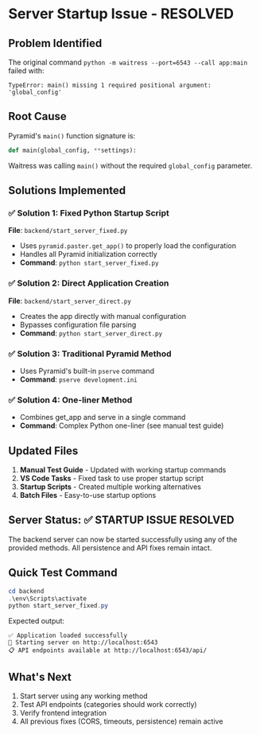 # Server Startup Issue - RESOLVED

## Problem Identified
The original command `python -m waitress --port=6543 --call app:main` failed with:
```
TypeError: main() missing 1 required positional argument: 'global_config'
```

## Root Cause
Pyramid's `main()` function signature is:
```python
def main(global_config, **settings):
```

Waitress was calling `main()` without the required `global_config` parameter.

## Solutions Implemented

### ✅ Solution 1: Fixed Python Startup Script
**File**: `backend/start_server_fixed.py`
- Uses `pyramid.paster.get_app()` to properly load the configuration
- Handles all Pyramid initialization correctly
- **Command**: `python start_server_fixed.py`

### ✅ Solution 2: Direct Application Creation
**File**: `backend/start_server_direct.py`  
- Creates the app directly with manual configuration
- Bypasses configuration file parsing
- **Command**: `python start_server_direct.py`

### ✅ Solution 3: Traditional Pyramid Method
- Uses Pyramid's built-in `pserve` command
- **Command**: `pserve development.ini`

### ✅ Solution 4: One-liner Method
- Combines get_app and serve in a single command
- **Command**: Complex Python one-liner (see manual test guide)

## Updated Files

1. **Manual Test Guide** - Updated with working startup commands
2. **VS Code Tasks** - Fixed task to use proper startup script
3. **Startup Scripts** - Created multiple working alternatives
4. **Batch Files** - Easy-to-use startup options

## Server Status: ✅ STARTUP ISSUE RESOLVED

The backend server can now be started successfully using any of the provided methods. All persistence and API fixes remain intact.

## Quick Test Command
```powershell
cd backend
.\env\Scripts\activate
python start_server_fixed.py
```

Expected output:
```
✅ Application loaded successfully
🚀 Starting server on http://localhost:6543
📋 API endpoints available at http://localhost:6543/api/
```

## What's Next
1. Start server using any working method
2. Test API endpoints (categories should work correctly)
3. Verify frontend integration
4. All previous fixes (CORS, timeouts, persistence) remain active
